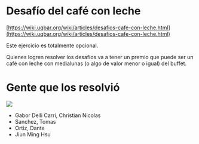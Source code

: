 # Desafío del café con leche

[https://wiki.uqbar.org/wiki/articles/desafios-cafe-con-leche.html](https://wiki.uqbar.org/wiki/articles/desafios-cafe-con-leche.html)

Este ejercicio es totalmente opcional.

Quienes logren resolver los desafíos va a tener un premio que puede ser un café con leche con medialunas (o algo de valor menor o igual) del buffet.

# Gente que los resolvió

![](https://i.imgur.com/p2FKUPJ.png)

- Gabor Delli Carri, Christian Nicolas
- Sanchez, Tomas
- Ortiz, Dante
- Jiun Ming Hsu

